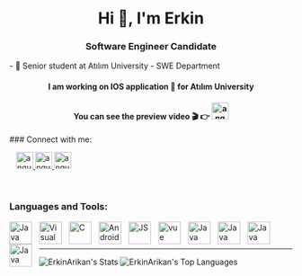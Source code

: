 <h1 align="center">Hi 👋, I'm Erkin</h1>
<h3 align="center">Software Engineer Candidate</h3>
- 📖   Senior student at Atılım University - SWE Department
<h4 align="center"> I am working on  IOS application 📱 for Atılım University</h4>
<h4 align="center"> You can see the preview video 🎬 👉 <a href="https://firebasestorage.googleapis.com/v0/b/ake-app-95045.appspot.com/o/Video%2FAke%20Final%20Video.mp4?alt=media&token=924d302c-08a8-44a8-b9aa-79aef8d61bac" target="_blank" rel="noreferrer"> <img src="https://firebasestorage.googleapis.com/v0/b/ake-app-95045.appspot.com/o/LaunchIcon.png?alt=media&token=c69a16e5-432f-487c-a8f7-14665400f140" alt="angular" width="30" height="30"/> </a> </h4>
### Connect with me:


&nbsp;&nbsp;
<a href="https://erkinarikan.vercel.app/" target="_blank" rel="noreferrer"> <img src="https://firebasestorage.googleapis.com/v0/b/ake-app-95045.appspot.com/o/4254664_cdn_globe_icon.png?alt=media&token=7be50c9f-ed83-4cff-b664-9c2fcbd9c073" alt="angular" width="30" height="30"/> </a> 
<a href="https://www.linkedin.com/in/erkinar%C4%B1kan/" target="_blank" rel="noreferrer"> <img src="https://cdn.jsdelivr.net/gh/devicons/devicon@latest/icons/linkedin/linkedin-original.svg" alt="angular" width="30" height="30"/> </a> 
<a href="https://www.canva.com/design/DAF-18BejYA/xSfS-SfTMo_KHtDTzT0cOQ/view?utm_content=DAF-18BejYA&utm_campaign=designshare&utm_medium=link&utm_source=editor" target="_blank" rel="noreferrer"> <img src="https://cdn.jsdelivr.net/gh/devicons/devicon/icons/canva/canva-original.svg" alt="angular" width="30" height="30"/> </a> 

&nbsp;&nbsp;

### Languages and Tools:
<p align="left">
<img align="left" alt="Java" width="40" height="40" src="https://cdn.jsdelivr.net/gh/devicons/devicon@latest/icons/xcode/xcode-original.svg" style="padding-right:10px;" />
<img align="left" alt="Visual Studio Code"  width="40" height="40" src="https://cdn.jsdelivr.net/gh/devicons/devicon/icons/vscode/vscode-original.svg" style="padding-right:10px;" />
<img align="left" alt="C"  width="40" height="40" src="https://cdn.jsdelivr.net/gh/devicons/devicon/icons/c/c-original.svg" style="padding-right:10px;" />
<img align="left" alt="Android"  width="40" height="40" src="https://cdn.jsdelivr.net/gh/devicons/devicon@latest/icons/cplusplus/cplusplus-original.svg" style="padding-right:10px;" />
<img align="left" alt="JS"  width="40" height="40" src="https://cdn.jsdelivr.net/gh/devicons/devicon/icons/javascript/javascript-original.svg" style="padding-right:10px;" />
<img align="left" alt="vue"  width="40" height="40" src="https://cdn.jsdelivr.net/gh/devicons/devicon@latest/icons/swift/swift-original.svg" style="padding-right:10px;" />
<img align="left" alt="Java" width="40" height="40" src="https://cdn.jsdelivr.net/gh/devicons/devicon/icons/java/java-original.svg" style="padding-right:10px;" />
<img align="left" alt="Java" width="40" height="40" src="https://cdn.jsdelivr.net/gh/devicons/devicon@latest/icons/csharp/csharp-original.svg" style="padding-right:10px;" />
<img align="left" alt="Java" width="40" height="40" src="https://cdn.jsdelivr.net/gh/devicons/devicon@latest/icons/python/python-original.svg" style="padding-right:10px;" />
<img align="left" alt="Java" width="40" height="40" src="https://cdn.jsdelivr.net/gh/devicons/devicon@latest/icons/unity/unity-original.svg" style="padding-right:10px;" />





 
 </p>
 <br />
 <br />

---
![ErkinArikan's Stats](https://github-readme-stats.vercel.app/api?username=ErkinArikan&theme=vue-dark&show_icons=true&hide_border=true&count_private=true)
![ErkinArikan's Top Languages](https://github-readme-stats.vercel.app/api/top-langs/?username=ErkinArikan&theme=vue-dark&show_icons=true&hide_border=true&layout=compact)
 
